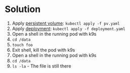 # Solution

1. Apply [persistent volume](pv.yaml): `kubectl apply -f pv.yaml`
1. Apply [deployment](deployment.yaml): `kubectl apply -f deployment.yaml`
1. Open a shell in the running pod with k9s
1. `cd /data`
1. `touch foo`
1. Exit shell, kill the pod with k9s
1. Open a shell in the running pod with k9s
1. `cd /data`
1. `ls -la` - The file is still there
